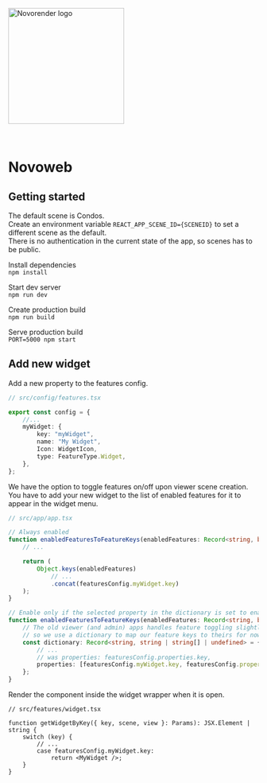 <a href="https://novorender.com/" target="_blank" rel="noopener noreferrer"><img width="233px" src="https://novorender.com/wp-content/uploads/2021/06/novorender_logo_RGB_2021.png" alt="Novorender logo"></a>

<br />

# Novoweb

## Getting started

The default scene is Condos.\
Create an environment variable `REACT_APP_SCENE_ID={SCENEID}` to set a different scene as the default.\
There is no authentication in the current state of the app, so scenes has to be public.

Install dependencies  
`npm install`

Start dev server  
`npm run dev`

Create production build  
`npm run build`

Serve production build  
`PORT=5000 npm start`

## Add new widget

Add a new property to the features config.

```ts
// src/config/features.tsx

export const config = {
    //...
    myWidget: {
        key: "myWidget",
        name: "My Widget",
        Icon: WidgetIcon,
        type: FeatureType.Widget,
    },
};
```

We have the option to toggle features on/off upon viewer scene creation.\
You have to add your new widget to the list of enabled features for it to appear in the widget menu.

```ts
// src/app/app.tsx

// Always enabled
function enabledFeaturesToFeatureKeys(enabledFeatures: Record<string, boolean>): FeatureKey[] {
    // ...

    return (
        Object.keys(enabledFeatures)
            // ...
            .concat(featuresConfig.myWidget.key)
    );
}

// Enable only if the selected property in the dictionary is set to enabled by admin upon scene creation.
function enabledFeaturesToFeatureKeys(enabledFeatures: Record<string, boolean>): FeatureKey[] {
    // The old viewer (and admin) apps handles feature toggling slightly different,
    // so we use a dictionary to map our feature keys to theirs for now.
    const dictionary: Record<string, string | string[] | undefined> = {
        // ...
        // was properties: featuresConfig.properties.key,
        properties: [featuresConfig.myWidget.key, featuresConfig.properties.key],
    };
}
```

Render the component inside the widget wrapper when it is open.

```tsx
// src/features/widget.tsx

function getWidgetByKey({ key, scene, view }: Params): JSX.Element | string {
    switch (key) {
        // ...
        case featuresConfig.myWidget.key:
            return <MyWidget />;
    }
}
```
